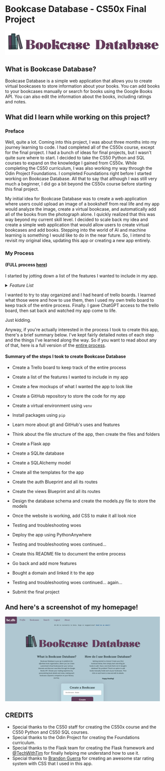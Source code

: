 # Bookcase Database - CS50x Final Project

<img src="website/static/images/bcdb-logo-full.png" alt="Bookcase Database logo" width="600" >

## What is Bookcase Database?
Bookcase Database is a simple web application that allows you to 
create virtual bookcases to store information about your books. 
You can add books to your bookcases manually or search for books
using the Google Books API. You can also edit the information about the
books, including ratings and notes.

## What did I learn while working on this project?

### Preface
Well, quite a lot. Coming into this project, I was about three months into
my journey learning to code. I had completed all of the CS50x course, except for the
final project. I had a bunch of ideas for final projects, but I wasn't quite sure where to start. I decided to take the CS50 Python and SQL courses to expand on the knowledge I gained from CS50x. While completing the CS50 curriculum, I was also working my way through the Odin Project
Foundations. I completed Foundations right before I started working on 
Bookcase Database. All that to say that although I was still very much a beginner, I did go a bit beyond
the CS50x course before starting this final project.

My initial idea for Bookcase Database was to create a web application where
users could upload an image of a bookshelf from real life and my app would 
analyze the image, create a virtual bookcase, and automatically add all of
the books from the photograph alone. I quickly realized that this was way beyond my
current skill level. I decided to scale back my idea and create a simple web
application that would allow users to create virtual bookcases and add books.
Stepping into the world of AI and machine learning is something I would like to
do in the near future. So, I intend to revisit my original idea, updating this
app or creating a new app entirely.

### My Process
#### (FULL process <a href="https://mypetlobster.github.io/bookcase-process/">here</a>)
<p>
I started by jotting down a list of the features I wanted to include in my
app. 
<details>
  <summary><i>Feature List</i></summary>
  <b><img src="design/images/feature-list.jpeg" alt="List of planned features" width="200" height="300"></b>
</details>
</p>

<p>
I wanted to try to stay organized and I had heard of trello boards. I learned
what those were and how to use them, then I used my own trello board to keep track of the entire process. Finally. I gave ChatGPT access to the trello board, then sat back and watched my app come to life.</p>
<p>
Just kidding.
</p>
<p>
Anyway, if you're actually interested in the process I took to create this app, there's a brief summary below. I've kept fairly 
detailed notes of each step and the things I've learned along the way. So if you want to read about any of that, here is a full version of the <a href="https://mypetlobster.github.io/bookcase-process/">entire process</a>.

#### Summary of the steps I took to create Bookcase Database
- Create a Trello board to keep track of the entire process
- Create a list of the features I wanted to include in my app
- Create a few mockups of what I wanted the app to look like
- Create a GitHub repository to store the code for my app
- Create a virtual environment using `venv`
- Install packages using `pip`
- Learn more about git and GitHub's uses and features

- Think about the file structure of the app, then create the files and folders
- Create a Flask app
- Create a SQLite database
- Create a SQLAlchemy model
- Create all the templates for the app
- Create the auth Blueprint and all its routes
- Create the views Blueprint and all its routes
- Design the database schema and create the models.py file to store the models
- Once the website is working, add CSS to make it all look nice
- Testing and troubleshooting woes 

- Deploy the app using PythonAnywhere
- Testing and troubleshooting woes continued...
- Create this README file to document the entire process
- Go back and add more features
- Bought a domain and linked it to the app
- Testing and troubleshooting woes continued... again...
- Submit the final project





## And here's a screenshot of my homepage! 

![](design/images/home_screenshot.jpeg)


## CREDITS
- Special thanks to the CS50 staff for creating the CS50x course and the CS50 Python and CS50 SQL courses.
- Special thanks to the Odin Project for creating the Foundations curriculum.
- Special thanks to the Flask team for creating the Flask framework and <a href="https://www.youtube.com/@TechWithTim">@TechWithTim</a> for finally helping me
    understand how to use it.
- Special thanks to <a href="https://codepen.io/BrandonGuerra">Brandon Guerra</a> for creating an awesome star rating system 
  with CSS that I used in this app.